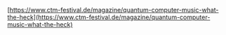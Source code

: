 [https://www.ctm-festival.de/magazine/quantum-computer-music-what-the-heck](https://www.ctm-festival.de/magazine/quantum-computer-music-what-the-heck)